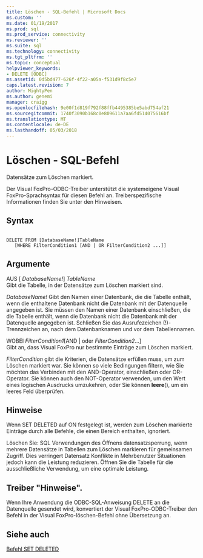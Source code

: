 ```yaml
---
title: Löschen - SQL-Befehl | Microsoft Docs
ms.custom: ''
ms.date: 01/19/2017
ms.prod: sql
ms.prod_service: connectivity
ms.reviewer: ''
ms.suite: sql
ms.technology: connectivity
ms.tgt_pltfrm: ''
ms.topic: conceptual
helpviewer_keywords:
- DELETE [ODBC]
ms.assetid: 0d5bd477-626f-4f22-a05a-f531d9f8c5e7
caps.latest.revision: 7
author: MightyPen
ms.author: genemi
manager: craigg
ms.openlocfilehash: 9e00f1d819f792f88ffb4495385be5abd754af21
ms.sourcegitcommit: 1740f3090b168c0e809611a7aa6fd514075616bf
ms.translationtype: MT
ms.contentlocale: de-DE
ms.lasthandoff: 05/03/2018
---
```

# <a name="delete---sql-command"></a>Löschen - SQL-Befehl
Datensätze zum Löschen markiert.  
  
 Der Visual FoxPro-ODBC-Treiber unterstützt die systemeigene Visual FoxPro-Sprachsyntax für diesen Befehl an. Treiberspezifische Informationen finden Sie unter den Hinweisen.  
  
## <a name="syntax"></a>Syntax  
  
```  
  
DELETE FROM [DatabaseName!]TableName  
   [WHERE FilterCondition1 [AND | OR FilterCondition2 ...]]  
```  
  
## <a name="arguments"></a>Argumente  
 AUS [ *DatabaseName!*] *TableName*  
 Gibt die Tabelle, in der Datensätze zum Löschen markiert sind.  
  
 *DatabaseName!* Gibt den Namen einer Datenbank, die die Tabelle enthält, wenn die enthaltene Datenbank nicht die Datenbank mit der Datenquelle angegeben ist. Sie müssen den Namen einer Datenbank einschließen, die die Tabelle enthält, wenn die Datenbank nicht die Datenbank mit der Datenquelle angegeben ist. Schließen Sie das Ausrufezeichen (!)-Trennzeichen an, nach dem Datenbanknamen und vor dem Tabellennamen.  
  
 WOBEI *FilterCondition1*[AND &#124; oder *FilterCondition2*...]  
 Gibt an, dass Visual FoxPro nur bestimmte Einträge zum Löschen markiert.  
  
 *FilterCondition* gibt die Kriterien, die Datensätze erfüllen muss, um zum Löschen markiert war. Sie können so viele Bedingungen filtern, wie Sie möchten das Verbinden mit den AND-Operator, einschließen oder OR-Operator. Sie können auch den NOT-Operator verwenden, um den Wert eines logischen Ausdrucks umzukehren, oder Sie können **leere**(), um ein leeres Feld überprüfen.  
  
## <a name="remarks"></a>Hinweise  
 Wenn SET DELETED auf ON festgelegt ist, werden zum Löschen markierte Einträge durch alle Befehle, die einen Bereich enthalten, ignoriert.  
  
 Löschen Sie: SQL Verwendungen des Öffnens datensatzsperrung, wenn mehrere Datensätze in Tabellen zum Löschen markieren für gemeinsamen Zugriff. Dies verringert Datensatz Konflikte in Mehrbenutzer Situationen jedoch kann die Leistung reduzieren. Öffnen Sie die Tabelle für die ausschließliche Verwendung, um eine optimale Leistung.  
  
## <a name="driver-remarks"></a>Treiber "Hinweise".  
 Wenn Ihre Anwendung die ODBC-SQL-Anweisung DELETE an die Datenquelle gesendet wird, konvertiert der Visual FoxPro-ODBC-Treiber den Befehl in der Visual FoxPro-löschen-Befehl ohne Übersetzung an.  
  
## <a name="see-also"></a>Siehe auch  
 [Befehl SET DELETED](../../odbc/microsoft/set-deleted-command.md)
